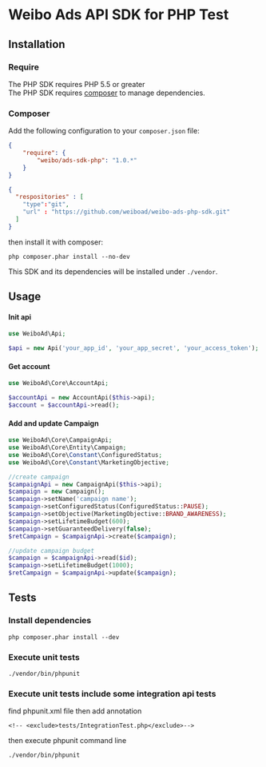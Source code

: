 # Weibo Ads API SDK for PHP Test
## Installation
### Require
The PHP SDK requires PHP 5.5 or greater    
The PHP SDK requires [composer](https://getcomposer.org/download/) to manage dependencies.

### Composer
Add the following configuration to your `composer.json` file:

```json
{
    "require": {
        "weibo/ads-sdk-php": "1.0.*"
    }
}  
```
     
```json   
{
  "respositories" : [
    "type":"git",
    "url" : "https://github.com/weiboad/weibo-ads-php-sdk.git"
  ]
}
```  
then install it with composer:

```shell
php composer.phar install --no-dev
```

This SDK and its dependencies will be installed under `./vendor`.

## Usage

#### Init api 
```php
use WeiboAd\Api;

$api = new Api('your_app_id', 'your_app_secret', 'your_access_token');
```
#### Get account
```php
use WeiboAd\Core\AccountApi;  

$accountApi = new AccountApi($this->api);
$account = $accountApi->read();
```

#### Add and update Campaign
```php
use WeiboAd\Core\CampaignApi;  
use WeiboAd\Core\Entity\Campaign;
use WeiboAd\Core\Constant\ConfiguredStatus;
use WeiboAd\Core\Constant\MarketingObjective;

//create campaign
$campaignApi = new CampaignApi($this->api);
$campaign = new Campaign();
$campaign->setName('campaign name');
$campaign->setConfiguredStatus(ConfiguredStatus::PAUSE);
$campaign->setObjective(MarketingObjective::BRAND_AWARENESS);
$campaign->setLifetimeBudget(600);
$campaign->setGuaranteedDelivery(false);
$retCampaign = $campaignApi->create($campaign);

//update campaign budget
$campaign = $campaignApi->read($id);
$campaign->setLifetimeBudget(1000);
$retCampaign = $campaignApi->update($campaign);
```

## Tests

### Install dependencies

```shell
php composer.phar install --dev
```
### Execute unit tests 

```shell
./vendor/bin/phpunit
```

### Execute unit tests include some integration api tests 
find phpunit.xml file then add annotation
```shell
<!-- <exclude>tests/IntegrationTest.php</exclude>-->
```
then execute phpunit command line
```shell
./vendor/bin/phpunit
```
